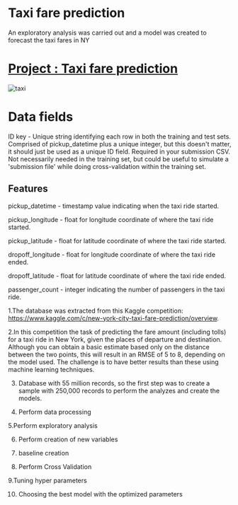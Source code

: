 # Taxi fare prediction
 
 An exploratory analysis was carried out and a model was created to forecast the taxi fares in NY


# [Project :  Taxi fare prediction](https://github.com/bezerraluis/Luis-Paulo-Bezerra/blob/master/Projects/corrida_taxi.ipynb)
 
 ![taxi](https://github.com/bezerraluis/Luis-Paulo-Bezerra/blob/master/images/taxi.jpg)
 
 
 
 # Data fields

ID
key - Unique string identifying each row in both the training and test sets. Comprised of pickup_datetime plus a unique integer, but this doesn't matter, it should just be used as a unique ID field. Required in your submission CSV. Not necessarily needed in the training set, but could be useful to simulate a 'submission file' while doing cross-validation within the training set.

## Features

pickup_datetime - timestamp value indicating when the taxi ride started.

pickup_longitude - float for longitude coordinate of where the taxi ride started.

pickup_latitude - float for latitude coordinate of where the taxi ride started.

dropoff_longitude - float for longitude coordinate of where the taxi ride ended.

dropoff_latitude - float for latitude coordinate of where the taxi ride ended.

passenger_count - integer indicating the number of passengers in the taxi ride.
 

1.The database was extracted from this Kaggle competition: https://www.kaggle.com/c/new-york-city-taxi-fare-prediction/overview. 


2.In this competition the task of predicting the fare amount (including tolls) for a taxi ride in New York, given the places of departure and destination. Although you can obtain a basic estimate based only on the distance between the two points, this will result in an RMSE of 5 to 8, depending on the model used. The challenge is to have better results than these using machine learning techniques.

3. Database with 55 million records, so the first step was to create a sample with 250,000 records to perform the analyzes and create the models.

4. Perform data processing

5.Perform exploratory analysis 

6. Perform creation of new variables

7. baseline creation

8. Perform Cross Validation

9.Tuning hyper parameters

10. Choosing the best model with the optimized parameters
